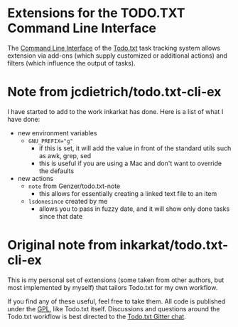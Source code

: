 Extensions for the TODO.TXT Command Line Interface
==================================================

The [Command Line Interface](https://github.com/todotxt/todo.txt-cli) of
the [Todo.txt](http://todotxt.org/) task tracking system allows extension via
add-ons (which supply customized or additional actions) and filters (which
influence the output of tasks).

Note from jcdietrich/todo.txt-cli-ex
==================================================
I have started to add to the work inkarkat has done.
Here is a list of what I have done:
 
  * new environment variables
    * `GNU_PREFIX="g"`
      * if this is set, it will add the value in front of the standard
        utils such as awk, grep, sed
      * this is useful if you are using a Mac and don't want to override the defaults
  * new actions
    * `note` from Genzer/todo.txt-note 
      * this allows for essentially creating a linked text file to an item
    * `lsdonesince` created by me
      * allows you to pass in fuzzy date, and it will show only done tasks since that date 


Original note from inkarkat/todo.txt-cli-ex
==================================================
This is my personal set of extensions (some taken from other authors, but most
implemented by myself) that tailors Todo.txt for my own workflow.

If you find any of these useful, feel free to take them. All code is published
under the [GPL](https://www.gnu.org/copyleft/gpl.txt), like Todo.txt itself.
Discussions and questions around the Todo.txt workflow is best directed to the
[Todo.txt Gitter chat](https://gitter.im/todotxt/todo.txt-cli).



